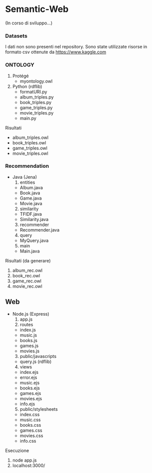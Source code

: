 # Semantic-Web

(In corso di sviluppo...)

### Datasets
I dati non sono presenti nel repository.
Sono state utilizzate risorse in formato csv ottenute da https://www.kaggle.com

### ONTOLOGY

1. Protégé
   * myontology.owl
2. Python (rdflib)
   * formatURI.py
   * album_triples.py
   * book_triples.py
   * game_triples.py
   * movie_triples.py
   * main.py

Risultati
* album_triples.owl
* book_triples.owl
* game_triples.owl
* movie_triples.owl

### Recommendation

* Java (Jena)
  1. entities
    - Album.java
    - Book.java
    - Game.java
    - Movie.java
  2. similarity
    - TFIDF.java
    - Similarity.java
  3. recommender
    - Recommender.java
  4. query
    - MyQuery.java
  5. main
    - Main.java

Risultati (da generare)
  1. album_rec.owl
  2. book_rec.owl
  3. game_rec.owl
  4. movie_rec.owl

## Web

* Node.js (Express)
  1. app.js
  2. routes
    - index.js
    - music.js
    - books.js
    - games.js
    - movies.js
  3. public/javascripts
    - query.js (rdflib)
  4. views
    - index.ejs
    - error.ejs
    - music.ejs
    - books.ejs
    - games.ejs
    - movies.ejs
    - info.ejs
  5. public/stylesheets
    - index.css
    - music.css
    - books.css
    - games.css
    - movies.css
    - info.css
    
Esecuzione
  1. node app.js
  2. localhost:3000/
